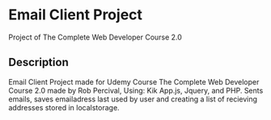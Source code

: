# Email Client Project
Project of The Complete Web Developer Course 2.0

## Description
Email Client Project made for Udemy Course The Complete Web Developer Course 2.0 made by Rob Percival, Using: Kik App.js, Jquery, and PHP. 
Sents emails, saves emailadress last used by user and creating a list of recieving addresses stored in localstorage.
